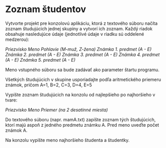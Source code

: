 # Zoznam študentov

Vytvorte projekt pre konzolovú aplikáciu, ktorá z textového súboru načíta zoznam študujúcich jednej skupiny a vytvorí ich zoznam. Každý riadok obsahuje nasledujúce údaje  (jednotlivé údaje v riadku sú oddelené medzerou): 

*Priezvisko*
*Meno*
*Pohlavie (M-muž, Z-žena)*
*Známka 1. predmet (A - E)*
*Známka 2. predmet (A - E)*
*Známka 3. predmet (A - E)*
*Známka 4. predmet (A - E)*
*Známka 5. predmet (A - E)*
		
Meno vstupného súboru sa bude zadávať ako parameter štartu programu.

Všetkých študujúcich v skupine usporiadajte podľa aritmetického priemeru známok, pričom A=1, B=2, C=3, D=4, E=5 

Vypíšte zoznam študujúcich na konzolu od najlepšieho po najhoršieho v tvare:

*Priezvisko Meno Priemer (na 2 desatinné miesta)*

Do textového súboru (napr. mamA.txt) zapíšte zoznam tých študujúcich, ktorí majú aspoň z jedného predmetu známku A. Pred meno uveďte počet známok A.

Na konzolu vypíšte meno najhoršieho študenta a študentky.